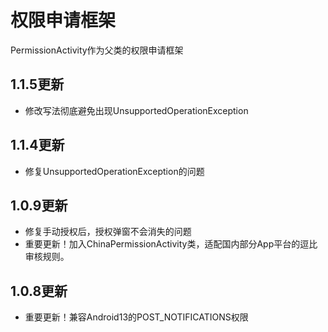 # 权限申请框架

PermissionActivity作为父类的权限申请框架

## 1.1.5更新

- 修改写法彻底避免出现UnsupportedOperationException

## 1.1.4更新

- 修复UnsupportedOperationException的问题

## 1.0.9更新

- 修复手动授权后，授权弹窗不会消失的问题
- 重要更新！加入ChinaPermissionActivity类，适配国内部分App平台的逗比审核规则。

## 1.0.8更新

- 重要更新！兼容Android13的POST_NOTIFICATIONS权限
